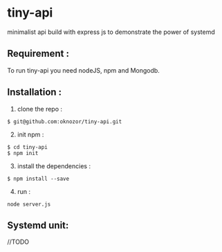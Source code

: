 # tiny-api
minimalist api build  with express js to demonstrate the power of systemd

## Requirement :

To run tiny-api you need nodeJS, npm and Mongodb. 

## Installation : 

1. clone the repo : 
```
$ git@github.com:oknozor/tiny-api.git
```
2. init npm : 
```
$ cd tiny-api
$ npm init
```
3. install the dependencies : 
```
$ npm install --save
```

4. run : 
```
node server.js
```

## Systemd unit: 

//TODO  
